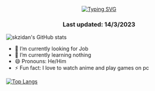 <p align = "center">
<a href="https://git.io/typing-svg"><img src="https://readme-typing-svg.demolab.com?font=Fira+Code&size=22&duration=1750&pause=500&multiline=true&width=436&height=100&lines=Hi+there%2C+;I'm+skzidan+-+aka+%5BMayerDowa%5D" alt="Typing SVG" /></a>
</p>
<h3 align="center">
  Last updated: 14/3/2023
</h3>

![skzidan's GitHub stats](https://github-readme-stats.vercel.app/api?username=skzidan&show_icons=true&theme=tokyonight)

- 🔭 I’m currently looking for Job 
- 🌱 I’m currently learning nothing
- 😄 Pronouns: He/Him
- ⚡ Fun fact: I love to watch anime and play games on pc



[![Top Langs](https://github-readme-stats.vercel.app/api/top-langs/?username=skzidan&layout=compact)](https://github.com/skzidan/github-readme-stats)

<!--
**skzidan/skzidan** is a ✨ _special_ ✨ repository because its `README.md` (this file) appears on your GitHub profile.

